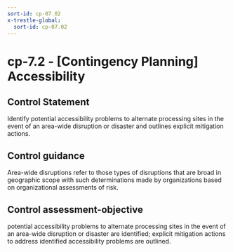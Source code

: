```yaml
---
sort-id: cp-07.02
x-trestle-global:
  sort-id: cp-07.02
---
```


# cp-7.2 - \[Contingency Planning\] Accessibility

## Control Statement

Identify potential accessibility problems to alternate processing sites in the event of an area-wide disruption or disaster and outlines explicit mitigation actions.

## Control guidance

Area-wide disruptions refer to those types of disruptions that are broad in geographic scope with such determinations made by organizations based on organizational assessments of risk.

## Control assessment-objective

potential accessibility problems to alternate processing sites in the event of an area-wide disruption or disaster are identified;
explicit mitigation actions to address identified accessibility problems are outlined.
